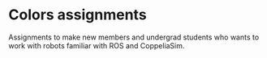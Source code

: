 # Colors assignments
Assignments to make new members and undergrad students who wants to work with robots familiar with ROS and CoppeliaSim.
